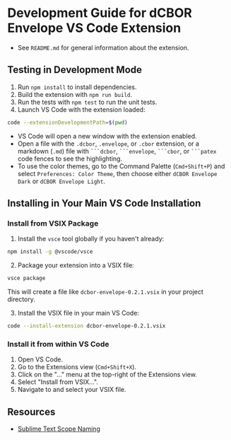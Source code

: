 # Development Guide for dCBOR Envelope VS Code Extension

- See `README.md` for general information about the extension.

## Testing in Development Mode

1. Run `npm install` to install dependencies.
2. Build the extension with `npm run build`.
3. Run the tests with `npm test` to run the unit tests.
4. Launch VS Code with the extension loaded:

```bash
code --extensionDevelopmentPath=$(pwd)
```

- VS Code will open a new window with the extension enabled.
- Open a file with the `.dcbor`, `.envelope`, or `.cbor` extension, or a markdown (`.md`) file with ` ```dcbor `, ` ```envelope `, ` ```cbor `, or ` ```patex ` code fences to see the highlighting.
- To use the color themes, go to the Command Palette (`Cmd+Shift+P`) and select `Preferences: Color Theme`, then choose either `dCBOR Envelope Dark` or `dCBOR Envelope Light`.

## Installing in Your Main VS Code Installation

### Install from VSIX Package

1. Install the `vsce` tool globally if you haven't already:

```bash
npm install -g @vscode/vsce
```

2. Package your extension into a VSIX file:

```bash
vsce package
```

This will create a file like `dcbor-envelope-0.2.1.vsix` in your project directory.

3. Install the VSIX file in your main VS Code:

```bash
code --install-extension dcbor-envelope-0.2.1.vsix
```

### Install it from within VS Code

1. Open VS Code.
2. Go to the Extensions view (`Cmd+Shift+X`).
3. Click on the "..." menu at the top-right of the Extensions view.
4. Select "Install from VSIX...".
5. Navigate to and select your VSIX file.

## Resources

- [Sublime Text Scope Naming](https://www.sublimetxt.com/docs/scope_naming.html)
